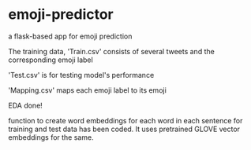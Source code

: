 # emoji-predictor
a flask-based app for emoji prediction

The training data, 'Train.csv' consists of several tweets and the corresponding emoji label

'Test.csv' is for testing model's performance

'Mapping.csv' maps each emoji label to its emoji 

EDA done!

function to create word embeddings for each word in each sentence for training and test data has been coded. It uses pretrained GLOVE vector embeddings for the same.
